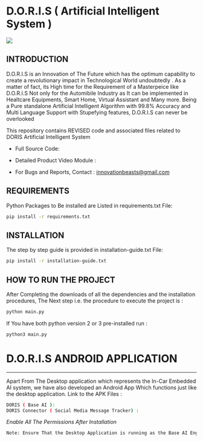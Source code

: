 # D.O.R.I.S ( Artificial Intelligent System )
![](DORIS.png)

INTRODUCTION
-----------
D.O.R.I.S is an Innovation of The Future which has the optimum capability to create a revolutionary impact in Technological World undoubtedly .
 As a matter of fact, its High time for the Requirement of a Masterpeice like D.O.R.I.S Not only for
the Automibile Industry as It can be implemented  in Healtcare Equipments, Smart Home, Virtual 
Assistant and Many more. Being a Pure standalone Artificial Intelligent Algorithm 
with 99.8% Accuracy and Multi Language Support with Stupefying features,
D.O.R.I.S can never be overlooked 

This repository contains REVISED code and associated files related to DORIS Artificial Intelligent System
 
 * Full Source Code: 

 * Detailed Product Video Module :

 * For Bugs and Reports, Contact : innovationbeasts@gmail.com


REQUIREMENTS
------------
Python Packages to Be installed are Listed in requirements.txt File:
```bash
pip install -r requirements.txt
```

INSTALLATION
------------
The step by step guide is provided  in installation-guide.txt File:
```bash
pip install -r installation-guide.txt
```

HOW TO RUN THE PROJECT
----------------------
After Completing the downloads of all the dependencies and the installation procedures,
The Next step i.e. the procedure to execute the project is :
```bash
python main.py
```
If You have both python version 2 or 3 pre-installed run :
```bash
python3 main.py
```

# D.O.R.I.S ANDROID APPLICATION 
----------------------

Apart From The Desktop application which represents the In-Car Embedded AI system, we have also developed an Android App
Which functions just like the desktop application.
Link to the APK Files  :

```bash
DORIS ( Base AI ): 
DORIS Connector ( Social Media Message Tracker) :
```
*Enable All The Permissions After Installation*
```bash
Note: Ensure That the Desktop Application is running as the Base AI Engine is laid on it 
```
